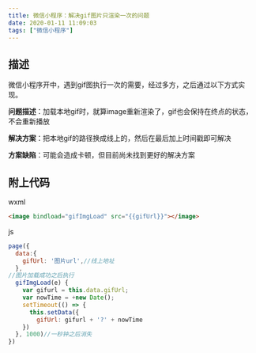 ```yaml
---
title: 微信小程序：解决gif图片只渲染一次的问题
date: 2020-01-11 11:09:03
tags: ["微信小程序"]
---
```


## 描述
微信小程序开中，遇到gif图执行一次的需要，经过多方，之后通过以下方式实现。

**问题描述**：加载本地gif时，就算image重新渲染了，gif也会保持在终点的状态，不会重新播放

**解决方案**：把本地gif的路径换成线上的，然后在最后加上时间戳即可解决

**方案缺陷**：可能会造成卡顿，但目前尚未找到更好的解决方案


## 附上代码
wxml
```html
<image bindload="gifImgLoad" src="{{gifUrl}}"></image>
```
js
```js
page({
  data:{
    gifUrl: '图片url',//线上地址
  },
//图片加载成功之后执行
  gifImgLoad(e) {
    var gifurl = this.data.gifUrl;
    var nowTime = +new Date();
    setTimeout(() => {
      this.setData({
        gifUrl: gifurl + '?' + nowTime
    })
  }, 1000)//一秒钟之后消失
})
```